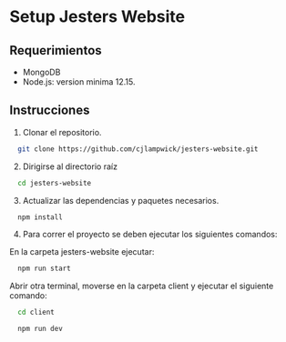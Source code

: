# Setup Jesters Website

## Requerimientos
-   MongoDB
-   Node.js: version minima 12.15.

## Instrucciones
1. Clonar el repositorio.

```bash
  git clone https://github.com/cjlampwick/jesters-website.git
```

2. Dirigirse al directorio raíz

```bash
  cd jesters-website
```

3. Actualizar las dependencias y paquetes necesarios.

```bash
  npm install
```
4. Para correr el proyecto se deben ejecutar los siguientes comandos:

 En la carpeta jesters-website ejecutar:

```bash
  npm run start
```

 Abrir otra terminal, moverse en la carpeta client y ejecutar el siguiente comando: 

```bash
  cd client
```
```bash
  npm run dev
```
